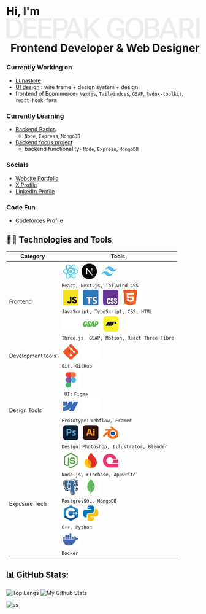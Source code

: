 <h1 >
Hi, I'm

<img src="_assets/svg/deepak-gobari.svg" alt="deepak-gobari" style="max-width: 100%;">

<div align="right">Frontend Developer & Web Designer</div>
</h1>



### Currently Working on
 - [Lunastore](https://github.com/mintdexdev/lunastore)
 - [UI design](https://www.figma.com/design/UCa85CGKFVS7O8UQ7X1ITp/luna?node-id=30-15348&t=erdkabjE8EuR94UQ-0) : wire frame + design system + design
  - frontend of Ecommerce- `Nextjs`, `Tailwindcss`, `GSAP`, `Redux-toolkit`, `react-hook-form`

### Currently Learning 
- [Backend Basics](https://github.com/mintdexdev/learn_backend.git)
  - `Node`, `Express`, `MongoDB`
- [Backend focus project](https://github.com/mintdexdev/videotube-backend.git)
  - backend functionality- `Node`, `Express`, `MongoDB`

### Socials
- [Website Portfolio](https:/mintdexdev/vercel.app)
- [X Profile](https://x.com/mintdexdev)
- [LinkedIn Profile](https://www.linkedin.com/in/mintdexdev)

### Code Fun
- [Codeforces Profile](https://codeforces.com/profile/dexz01)

## 👨‍💻 Technologies and Tools
| Category            | Tools           |
|---------------------|-----------------|
| Frontend            | ![](_assets/png/reactjs.png)![](_assets/png/nextjs.png) ![](_assets/png/tailwindcss.png) <br/> `React, Next.js, Tailwind CSS` <br/> ![](_assets/png/javascript.png) ![](_assets/png/typescript.png)  ![](_assets/png/css.png) ![](_assets/png/html.png) <br/> `JavaScript, TypeScript, CSS, HTML` <br/> ![](_assets/png/threejs.png) ![](_assets/png/gsap.png) ![](_assets/png/motion.png)    <br/> `Three.js, GSAP, Motion, React Three Fibre`|
| Development tools   | ![](_assets/png/git.png) ![](_assets/png/github.png)  <br/> `Git, GitHub`|
| Design Tools        | ![](_assets/png/figma.png) <br/> ` UI:` `Figma` <br/> ![](_assets/png/webflow.png) ![](_assets/png/framer.png) <br/> `Prototype:` `Webflow, Framer` <br/> ![](_assets/png/photoshop.png) ![](_assets/png/illustrator.png) ![](_assets/png/blender.png) <br/> `Design:` `Photoshop, Illustrator, Blender`|
| Exposure Tech       | ![](_assets/png/nodejs.png) ![](_assets/png/firebase.png) ![](_assets/png/appwrite.png) <br/> `Node.js, Firebase, Appwrite` <br/> ![](_assets/png/postgresql.png) ![](_assets/png/mongodb.png) <br/> `PostgresSQL, MongoDB`<br/> ![](_assets/png/cpp.png) ![](_assets/png/python.png) <br/>  `C++, Python` <br/> ![](_assets/png/docker.png) <br/> `Docker`|


## 📊 GitHub Stats:
![Top Langs](https://github-readme-stats.vercel.app/api/top-langs/?username=mintdexdev&layout=donut&theme=dark) 
![My Github Stats](https://github-readme-stats.vercel.app/api?username=mintdexdev&show_icons=true&theme=dark&hide_rank=true&line_height=33&hide_title=true)
 
![ss](https://github-profile-trophy.vercel.app/?username=mintdexdev)